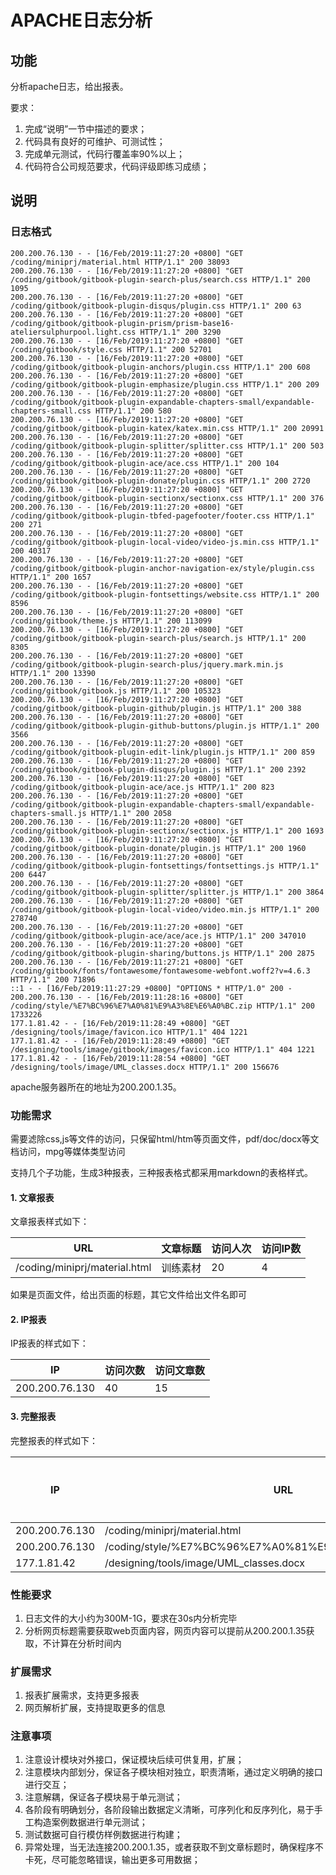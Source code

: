 # APACHE日志分析

## 功能

分析apache日志，给出报表。

要求：
1. 完成“说明”一节中描述的要求；
2. 代码具有良好的可维护、可测试性；
3. 完成单元测试，代码行覆盖率90%以上；
4. 代码符合公司规范要求，代码评级即练习成绩；

## 说明

### 日志格式

```
200.200.76.130 - - [16/Feb/2019:11:27:20 +0800] "GET /coding/miniprj/material.html HTTP/1.1" 200 38093
200.200.76.130 - - [16/Feb/2019:11:27:20 +0800] "GET /coding/gitbook/gitbook-plugin-search-plus/search.css HTTP/1.1" 200 1095
200.200.76.130 - - [16/Feb/2019:11:27:20 +0800] "GET /coding/gitbook/gitbook-plugin-disqus/plugin.css HTTP/1.1" 200 63
200.200.76.130 - - [16/Feb/2019:11:27:20 +0800] "GET /coding/gitbook/gitbook-plugin-prism/prism-base16-ateliersulphurpool.light.css HTTP/1.1" 200 3290
200.200.76.130 - - [16/Feb/2019:11:27:20 +0800] "GET /coding/gitbook/style.css HTTP/1.1" 200 52701
200.200.76.130 - - [16/Feb/2019:11:27:20 +0800] "GET /coding/gitbook/gitbook-plugin-anchors/plugin.css HTTP/1.1" 200 608
200.200.76.130 - - [16/Feb/2019:11:27:20 +0800] "GET /coding/gitbook/gitbook-plugin-emphasize/plugin.css HTTP/1.1" 200 209
200.200.76.130 - - [16/Feb/2019:11:27:20 +0800] "GET /coding/gitbook/gitbook-plugin-expandable-chapters-small/expandable-chapters-small.css HTTP/1.1" 200 580
200.200.76.130 - - [16/Feb/2019:11:27:20 +0800] "GET /coding/gitbook/gitbook-plugin-katex/katex.min.css HTTP/1.1" 200 20991
200.200.76.130 - - [16/Feb/2019:11:27:20 +0800] "GET /coding/gitbook/gitbook-plugin-splitter/splitter.css HTTP/1.1" 200 503
200.200.76.130 - - [16/Feb/2019:11:27:20 +0800] "GET /coding/gitbook/gitbook-plugin-ace/ace.css HTTP/1.1" 200 104
200.200.76.130 - - [16/Feb/2019:11:27:20 +0800] "GET /coding/gitbook/gitbook-plugin-donate/plugin.css HTTP/1.1" 200 2720
200.200.76.130 - - [16/Feb/2019:11:27:20 +0800] "GET /coding/gitbook/gitbook-plugin-sectionx/sectionx.css HTTP/1.1" 200 376
200.200.76.130 - - [16/Feb/2019:11:27:20 +0800] "GET /coding/gitbook/gitbook-plugin-tbfed-pagefooter/footer.css HTTP/1.1" 200 271
200.200.76.130 - - [16/Feb/2019:11:27:20 +0800] "GET /coding/gitbook/gitbook-plugin-local-video/video-js.min.css HTTP/1.1" 200 40317
200.200.76.130 - - [16/Feb/2019:11:27:20 +0800] "GET /coding/gitbook/gitbook-plugin-anchor-navigation-ex/style/plugin.css HTTP/1.1" 200 1657
200.200.76.130 - - [16/Feb/2019:11:27:20 +0800] "GET /coding/gitbook/gitbook-plugin-fontsettings/website.css HTTP/1.1" 200 8596
200.200.76.130 - - [16/Feb/2019:11:27:20 +0800] "GET /coding/gitbook/theme.js HTTP/1.1" 200 113099
200.200.76.130 - - [16/Feb/2019:11:27:20 +0800] "GET /coding/gitbook/gitbook-plugin-search-plus/search.js HTTP/1.1" 200 8305
200.200.76.130 - - [16/Feb/2019:11:27:20 +0800] "GET /coding/gitbook/gitbook-plugin-search-plus/jquery.mark.min.js HTTP/1.1" 200 13390
200.200.76.130 - - [16/Feb/2019:11:27:20 +0800] "GET /coding/gitbook/gitbook.js HTTP/1.1" 200 105323
200.200.76.130 - - [16/Feb/2019:11:27:20 +0800] "GET /coding/gitbook/gitbook-plugin-github/plugin.js HTTP/1.1" 200 388
200.200.76.130 - - [16/Feb/2019:11:27:20 +0800] "GET /coding/gitbook/gitbook-plugin-github-buttons/plugin.js HTTP/1.1" 200 3566
200.200.76.130 - - [16/Feb/2019:11:27:20 +0800] "GET /coding/gitbook/gitbook-plugin-edit-link/plugin.js HTTP/1.1" 200 859
200.200.76.130 - - [16/Feb/2019:11:27:20 +0800] "GET /coding/gitbook/gitbook-plugin-disqus/plugin.js HTTP/1.1" 200 2392
200.200.76.130 - - [16/Feb/2019:11:27:20 +0800] "GET /coding/gitbook/gitbook-plugin-ace/ace.js HTTP/1.1" 200 823
200.200.76.130 - - [16/Feb/2019:11:27:20 +0800] "GET /coding/gitbook/gitbook-plugin-expandable-chapters-small/expandable-chapters-small.js HTTP/1.1" 200 2058
200.200.76.130 - - [16/Feb/2019:11:27:20 +0800] "GET /coding/gitbook/gitbook-plugin-sectionx/sectionx.js HTTP/1.1" 200 1693
200.200.76.130 - - [16/Feb/2019:11:27:20 +0800] "GET /coding/gitbook/gitbook-plugin-donate/plugin.js HTTP/1.1" 200 1960
200.200.76.130 - - [16/Feb/2019:11:27:20 +0800] "GET /coding/gitbook/gitbook-plugin-fontsettings/fontsettings.js HTTP/1.1" 200 6447
200.200.76.130 - - [16/Feb/2019:11:27:20 +0800] "GET /coding/gitbook/gitbook-plugin-splitter/splitter.js HTTP/1.1" 200 3864
200.200.76.130 - - [16/Feb/2019:11:27:20 +0800] "GET /coding/gitbook/gitbook-plugin-local-video/video.min.js HTTP/1.1" 200 278740
200.200.76.130 - - [16/Feb/2019:11:27:20 +0800] "GET /coding/gitbook/gitbook-plugin-ace/ace/ace.js HTTP/1.1" 200 347010
200.200.76.130 - - [16/Feb/2019:11:27:20 +0800] "GET /coding/gitbook/gitbook-plugin-sharing/buttons.js HTTP/1.1" 200 2875
200.200.76.130 - - [16/Feb/2019:11:27:21 +0800] "GET /coding/gitbook/fonts/fontawesome/fontawesome-webfont.woff2?v=4.6.3 HTTP/1.1" 200 71896
::1 - - [16/Feb/2019:11:27:29 +0800] "OPTIONS * HTTP/1.0" 200 -
200.200.76.130 - - [16/Feb/2019:11:28:16 +0800] "GET /coding/style/%E7%BC%96%E7%A0%81%E9%A3%8E%E6%A0%BC.zip HTTP/1.1" 200 1733226
177.1.81.42 - - [16/Feb/2019:11:28:49 +0800] "GET /designing/tools/image/favicon.ico HTTP/1.1" 404 1221
177.1.81.42 - - [16/Feb/2019:11:28:49 +0800] "GET /designing/tools/image/gitbook/images/favicon.ico HTTP/1.1" 404 1221
177.1.81.42 - - [16/Feb/2019:11:28:54 +0800] "GET /designing/tools/image/UML_classes.docx HTTP/1.1" 200 156676

```

apache服务器所在的地址为200.200.1.35。

### 功能需求

需要滤除css,js等文件的访问，只保留html/htm等页面文件，pdf/doc/docx等文档访问，mpg等媒体类型访问

支持几个子功能，生成3种报表，三种报表格式都采用markdown的表格样式。

#### 1. 文章报表

文章报表样式如下：

| URL  | 文章标题 | 访问人次   | 访问IP数 |
|------|----------|------------|----------|
|/coding/miniprj/material.html | 训练素材 | 20 | 4 |

如果是页面文件，给出页面的标题，其它文件给出文件名即可

#### 2. IP报表

IP报表的样式如下：

| IP  |  访问次数 | 访问文章数 |
|-----|-----------|------------|
| 200.200.76.130 | 40 | 15 |

#### 3. 完整报表

完整报表的样式如下：

| IP   | URL |  访问次数 |
|------|-----|-----------|
|200.200.76.130 | /coding/miniprj/material.html | 3 |
|200.200.76.130|/coding/style/%E7%BC%96%E7%A0%81%E9%A3%8E%E6%A0%BC.zip | 1 |
|177.1.81.42|/designing/tools/image/UML_classes.docx|1|

### 性能要求

1. 日志文件的大小约为300M-1G，要求在30s内分析完毕
2. 分析网页标题需要获取web页面内容，网页内容可以提前从200.200.1.35获取，不计算在分析时间内

### 扩展需求

1. 报表扩展需求，支持更多报表
2. 网页解析扩展，支持提取更多的信息

### 注意事项

1. 注意设计模块对外接口，保证模块后续可供复用，扩展；
2. 注意模块内部划分，保证各子模块相对独立，职责清晰，通过定义明确的接口进行交互；
3. 注意解耦，保证各子模块易于单元测试；
4. 各阶段有明确划分，各阶段输出数据定义清晰，可序列化和反序列化，易于手工构造案例数据进行单元测试；
5. 测试数据可自行模仿样例数据进行构建；
6. 异常处理，当无法连接200.200.1.35，或者获取不到文章标题时，确保程序不卡死，尽可能忽略错误，输出更多可用数据；
